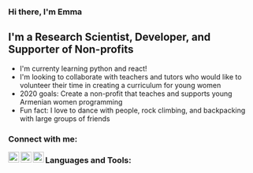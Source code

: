 ### Hi there, I'm Emma 
<!-- - aka [EmmaCodes][website] -->

## I'm a Research Scientist, Developer, and Supporter of Non-profits
<!-- - I'm currently working on a [A personal blog site][website]! -->
- I'm currenty learning python and react! 
- I'm looking to collaborate with teachers and tutors who would like to volunteer their time in creating a curriculum for young women
- 2020 goals: Create a non-profit that teaches and supports young Armenian women programming
- Fun fact: I love to dance with people, rock climbing, and backpacking with large groups of friends


### Connect with me:

[<img align="left" alt="linkedin" width="22px" src="file:///Users/armenuhiavanesyan/Downloads/linkedin.svg"/>][linkedin]
[<img align="left" alt="twitter" width="22px" src="file:///Users/armenuhiavanesyan/Downloads/twitter.svg" />][twitter]
[<img align="left" alt="portfolio" width="22px" src="file:///Users/armenuhiavanesyan/Downloads/portfolio.svg" />][portfolio]
<!-- [<img align="left" alt="EmmaCodes.com" width="22px" src=" " />][website]
[<img align="left" alt="EmmaCodes.com" width="22px" src=" " />][website] -->

### Languages and Tools:




[linkedin]: https://www.linkedin.com/in/armenuhi-avanesyan-99101286/
[twitter]: https://twitter.com/EmmaPrograms
[portfolio]: https://avaarm.github.io/React-Portfolio-v3/